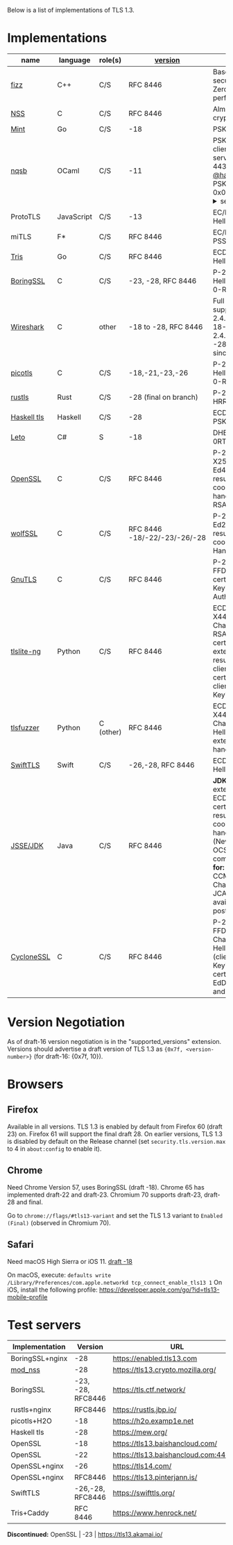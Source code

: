 Below is a list of implementations of TLS 1.3.

# Implementations

name | language | role(s) | [version](Implementations#version-negotiation) | features/limitations
--- | --- | --- | --- | ---
[fizz](https://github.com/facebookincubator/fizz/) | C++ | C/S | RFC 8446 | Based on libsodium, includes secure design abstractions. Zero-copy for advanced performance.
[NSS](https://hg.mozilla.org/projects/nss) | C | C/S | RFC 8446 | Almost everything, except some crypto primitives
[Mint](https://github.com/bifurcation/mint) | Go | C/S | -18 | PSK resumption, 0-RTT, HRR
[nqsb](https://github.com/mirleft/ocaml-tls/tree/tls13) | OCaml | C/S | -11 | PSK/DHE-PSK, no EC*, no client auth, no 0RTT -- live server at tls13test.nqsb.io port 4433, records traces, ping [@hannesm](https://github.com/hannesm), contains a static PSK/DHE_PSK token: id: 0x0000 <details><summary>secret:</summary> 0x000102030405060708090a0b0c0d0e0f101112131415161718191a1b1c1d1e1f</details>
ProtoTLS | JavaScript | C/S | -13 | EC/DHE/PSK, no HelloRetryRequest
miTLS | F* | C/S | RFC 8446 | EC/DHE/PSK/0-RTT, no RSA-PSS, no post-HS-auth, no ESNI
[Tris](https://github.com/cloudflare/tls-tris) | Go | C/S | RFC 8446 | ECDHE/PSK/0-RTT, no HelloRetryRequest
[BoringSSL](https://boringssl.googlesource.com/boringssl/) | C | C/S | -23, -28, RFC 8446 |  P-256, X25519, HelloRetryRequest, resumption, 0-RTT, KeyUpdate
[Wireshark](https://www.wireshark.org) | C | other | -18 to -28, RFC 8446 | Full decryption and dissection support for drafts 19-21 since 2.4.0 ([keylog format](https://developer.mozilla.org/en-US/docs/Mozilla/Projects/NSS/Key_Log_Format)). Supports 18-21 since 2.4.2, -22 since 2.4.3, -23 since 2.4.5, -24 to -28 (+0RTT trial decryption) since 2.6.0. [Tracking bug](https://bugs.wireshark.org/bugzilla/show_bug.cgi?id=12779).
[picotls](https://github.com/h2o/picotls)| C | C/S | -18,-21,-23,-26 | P-256, X25519, HelloRetryRequest, resumption, 0-RTT
[rustls](https://github.com/ctz/rustls) | Rust | C/S | -28 (final on branch) | P-256/P-384/curve25519, HRR, resumption, 0-RTT client |
[Haskell tls](https://github.com/kazu-yamamoto/hs-tls/tree/tls13) | Haskell | C/S | -28 | ECDHE w/ P* and X*, full, HRR, PSK, 0RTT
[Leto](https://github.com/Drawaes/Leto/tree/master) | C# | S | -18 | DHE, X25519, AES, no PSK no 0RTT. Tested against NSS
[OpenSSL](https://www.openssl.org) | C | C/S | RFC 8446 | P-256, P-384, P-521, X25519, X448, Ed25519, Ed448, HelloRetryRequest, resumption, PSK, 0-RTT, CCS, cookies, stateless server, Post-handshake auth, KeyUpdate, RSA-PSS certs, no FFDHE
[wolfSSL](https://www.wolfssl.com) | C | C/S | RFC 8446 -18/-22/-23/-26/-28 | P-256, P-384, X25519, Ed25519, HelloRetryRequest, resumption, PSK, 0-RTT, CCS, cookies, stateless server, Post-Handshake Auth, KeyUpdate
[GnuTLS](https://www.gnutls.org) | C | C/S | RFC 8446 | P-256, P-384, X25519, FFDHE, RSA-PSS (keys and certs), HelloRetryRequest, KeyUpdate, Post-Handshake Auth, PSK
[tlslite-ng](https://github.com/tomato42/tlslite-ng) | Python | C/S | RFC 8446 | ECDHE (all), EdDHE (X25519, X448), FFDHE (all), AES-GCM, Chacha20, HelloRetryRequest, RSA, RSA-PSS keys and certificate signatures, cookie extension, CCS, PSK, resumption, in-handshake client auth, no ECDSA certificates, no post-handshake client auth, no 0-RTT, no KeyUpdate
[tlsfuzzer](https://github.com/tomato42/tlsfuzzer) | Python | C (other) | RFC 8446 | ECDHE (all), EdDHE (x25519, X448), FFDHE (all), AES-GCM, Chacha20, RSA, HelloRetryRequest, CCS, cookie extension, PSK, resumption, in-handshake auth, no KeyUpdate
[SwiftTLS](https://github.com/nsc/SwiftTLS) | Swift | C/S | -26,-28, RFC 8446 |  ECDHE, P-256, 0-RTT, HelloRetryRequest
[JSSE/JDK](http://java.oracle.com) | Java | C/S | RFC 8446 | **JDK 11 only:**  All required extensions and algorithms, ECDHE (all), FFDHE, RSA-PSS certs/signatures, PSK resumption, HelloRetryRequest, cookie extension, post handshake messages (NewSessionTicket/KeyUpdate), OCSP Stapling, Middlebox compatibility mode.  **No support for:** previous drafts, 0-RTT, CCM, x25519/x448 & ChaCha20/Poly1305 (although JCA/JCE support is now available in JDK 11), SCT, post_handshake_auth.
[CycloneSSL](https://www.oryx-embedded.com/cyclone_ssl.html) | C | C/S | RFC 8446 | P-256, P-384, X25519, X448, FFDHE, AES-GCM, AES-CCM, ChaCha20Poly1305, HelloRetryRequest, PSK, 0-RTT (client only), CCS, cookies, KeyUpdate, RSA-PSS certificates, ECDSA certificates, EdDSA certificates (Ed25519 and Ed448)

# Version Negotiation

As of draft-16 version negotiation is in the "supported_versions" extension.
Versions should advertise a draft version of TLS 1.3 as `{0x7f, <version-number>}` (for draft-16: {0x7f, 10}).

# Browsers

## Firefox

Available in all versions.  TLS 1.3 is enabled by default from Firefox 60 (draft 23) on. Firefox 61 will support the final draft 28. On earlier versions, TLS 1.3 is disabled by default on the Release channel (set `security.tls.version.max` to 4 in `about:config` to enable it).

## Chrome

Need Chrome Version 57, uses BoringSSL (draft -18). Chrome 65 has implemented draft-22 and draft-23.
Chromium 70 supports draft-23, draft-28 and final.

Go to `chrome://flags/#tls13-variant` and set the TLS 1.3 variant to `Enabled (Final)` (observed in Chromium 70).

## Safari

Need macOS High Sierra or iOS 11. [draft -18](https://mailarchive.ietf.org/arch/msg/tls/38hn9mRARfDpNdwVKXSpCFhRXs4)

On macOS, execute: `defaults write /Library/Preferences/com.apple.networkd tcp_connect_enable_tls13 1`
On iOS, install the following profile: https://developer.apple.com/go/?id=tls13-mobile-profile

# Test servers

Implementation | Version | URL
--- | --- | ---
BoringSSL+nginx | -28 | https://enabled.tls13.com 
[mod_nss](https://fedorahosted.org/mod_nss/) | -28 | https://tls13.crypto.mozilla.org/ 
BoringSSL | -23, -28, RFC8446 | https://tls.ctf.network/
rustls+nginx | RFC8446 | https://rustls.jbp.io/
picotls+H2O | -18 | https://h2o.examp1e.net
Haskell tls | -28 | https://mew.org/
OpenSSL | -18 | https://tls13.baishancloud.com/
OpenSSL | -22 | https://tls13.baishancloud.com:44344/
OpenSSL+nginx | -26 | https://tls14.com/
OpenSSL+nginx | RFC8446 | https://tls13.pinterjann.is/
SwiftTLS | -26,-28, RFC8446 | https://swifttls.org/
Tris+Caddy | RFC 8446 | https://www.henrock.net/
**Discontinued:**
OpenSSL | -23 | https://tls13.akamai.io/
